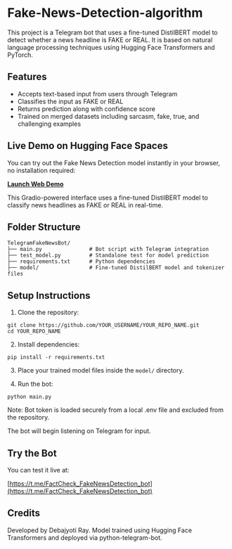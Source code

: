 # Fake-News-Detection-algorithm
This project is a Telegram bot that uses a fine-tuned DistilBERT model to detect whether a news headline is FAKE or REAL. It is based on natural language processing techniques using Hugging Face Transformers and PyTorch.

## Features

- Accepts text-based input from users through Telegram
- Classifies the input as FAKE or REAL
- Returns prediction along with confidence score
- Trained on merged datasets including sarcasm, fake, true, and challenging examples
  
##  Live Demo on Hugging Face Spaces

You can try out the Fake News Detection model instantly in your browser, no installation required:

 [**Launch Web Demo**](https://huggingface.co/spaces/CrypticRAY/fake-news-detector)

This Gradio-powered interface uses a fine-tuned DistilBERT model to classify news headlines as FAKE or REAL in real-time.

## Folder Structure

```
TelegramFakeNewsBot/
├── main.py               # Bot script with Telegram integration
├── test_model.py         # Standalone test for model prediction
├── requirements.txt      # Python dependencies
├── model/                # Fine-tuned DistilBERT model and tokenizer files
```

## Setup Instructions

1. Clone the repository:

```
git clone https://github.com/YOUR_USERNAME/YOUR_REPO_NAME.git
cd YOUR_REPO_NAME
```

2. Install dependencies:

```
pip install -r requirements.txt
```

3. Place your trained model files inside the `model/` directory.

4. Run the bot:

```
python main.py
```
Note: Bot token is loaded securely from a local .env file and excluded from the repository.


The bot will begin listening on Telegram for input.
## Try the Bot

You can test it live at:

[https://t.me/FactCheck_FakeNewsDetection_bot](https://t.me/FactCheck_FakeNewsDetection_bot)


## Credits

Developed by Debajyoti Ray. Model trained using Hugging Face Transformers and deployed via python-telegram-bot.
